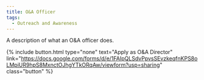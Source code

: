 ```yaml
---
title: O&A Officer
tags: 
  - Outreach and Awareness
---
```


A description of what an O&A officer does.

{%
  include button.html
  type="none"
  text="Apply as O&A Director"
  link="https://docs.google.com/forms/d/e/1FAIpQLSdvPpvsSEvzkeqfnKPS8oLMpiUR9hpS8MxnctOJhgYTkORqAw/viewform?usp=sharing"
  class="button"
%}
